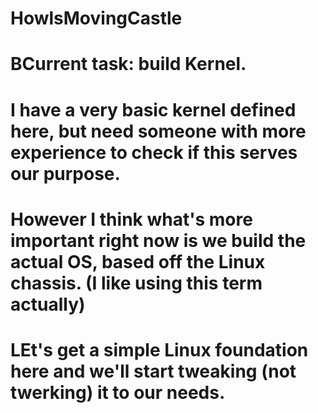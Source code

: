 # HowlsMovingCastle

# BCurrent task: build Kernel.
# I have a very basic kernel defined here, but need someone with more experience to check if this serves our purpose.
# However I think what's more important right now is we build the actual OS, based off the Linux chassis. (I like using this term actually)
# LEt's get a simple Linux foundation here and we'll start tweaking (not twerking) it to our needs.
